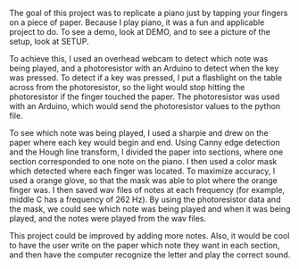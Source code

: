 The goal of this project was to replicate a piano just by tapping your fingers on a piece of paper. Because I play piano, it was a fun and applicable project to do. To see a demo, look at DEMO, and to see a picture of the setup, look at SETUP. 

To achieve this, I used an overhead webcam to detect which note was being played, and a photoresistor with an Arduino to detect when the key was pressed. To detect if a key was pressed, I put a flashlight on the table across from the photoresistor, so the light would stop hitting the photoresistor if the finger touched the paper. The photoresistor was used with an Arduino, which would send the photoresistor values to the python file. 

To see which note was being played, I used a sharpie and drew on the paper where each key would begin and end. Using Canny edge detection and the Hough line transform, I divided the paper into sections, where one section corresponded to one note on the piano. I then used a color mask which detected where each finger was located. To maximize accuracy, I used a orange glove, so that the mask was able to plot where the orange finger was. I then saved wav files of notes at each frequency (for example, middle C has a frequency of 262 Hz). By using the photoresistor data and the mask, we could see which note was being played and when it was being played, and the notes were played from the wav files. 

This project could be improved by adding more notes. Also, it would be cool to have the user write on the paper which note they want in each section, and then have the computer recognize the letter and play the correct sound. 
